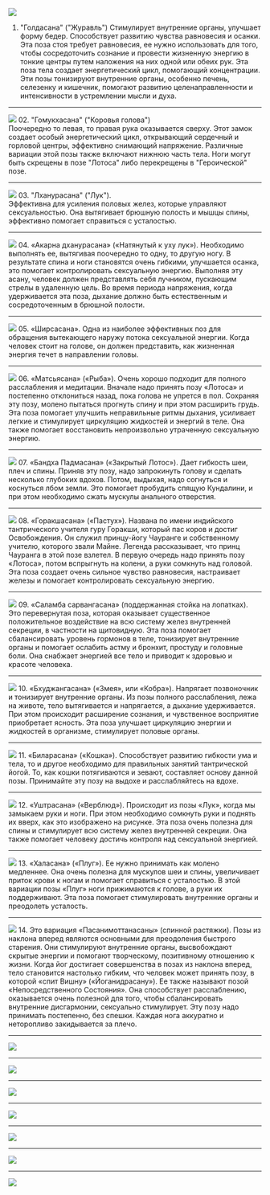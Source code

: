 ![](Психология/Йога/_attach/asana-01.png)
01. "Голдасана" ("Журавль")
Стимулирует внутренние органы, улучшает форму бедер. Способствует развитию чувства равновесия и осанки.  
Эта поза стоя требует равновесия, ее нужно использовать для того, чтобы сосредоточить сознание и провести жизненную энергию в тонкие центры путем наложения на них одной или обеих рук. Эта поза тела создает энергетический цикл, помогающий концентрации. Эти позы тонизируют внутренние органы, особенно печень, селезенку и кишечник, помогают развитию целенаправленности и интенсивности в устремлении мысли и духа.

---

![](Психология/Йога/_attach/asana-02.png)
02. "Гомукхасана" ("Коровья голова")  
Поочередно то левая, то правая рука оказывается сверху. Этот замок создает особый энергетический цикл, открывающий сердечный и горловой центры, эффективно снимающий напряжение. Различные вариации этой позы также включают нижнюю часть тела. Ноги могут быть скрещены в позе "Лотоса" либо перекрещены в "Героической" позе.

---

![](Психология/Йога/_attach/asana-03.png)
03. "Лханурасана" ("Лук").  
Эффективна для усиления половых желез, которые управляют сексуальностью. Она вытягивает брюшную полость и мышцы спины, эффективно помогает справиться с усталостью.

---

![](Психология/Йога/_attach/asana-04.png)
04. «Акарна дханурасана» («Натянутый к уху лук»). Необходимо выполнять ее, вытягивая поочередно то одну, то другую ногу. В результате спина и ноги становятся очень гибкими, улучшается осанка, это помогает контролировать сексуальную энергию. Выполняя эту асану, человек должен представлять себя лучником, пускающим стрелы в удаленную цель. Во время периода напряжения, когда удерживается эта поза, дыхание должно быть естественным и сосредоточенным в брюшной полости.

---

![](Психология/Йога/_attach/asana-05.png)
05. «Ширсасана». Одна из наиболее эффективных поз для обращения вытекающего наружу потока сексуальной энергии. Когда человек стоит на голове, он должен представить, как жизненная энергия течет в направлении головы.

---

![](Психология/Йога/_attach/asana-06.png)
06.  «Матсьясана» («Рыба»). Очень хорошо подходит для полного расслабления и медитации. Вначале надо принять позу «Лотоса» и постепенно отклониться назад, пока голова не упрется в пол. Сохраняя эту позу, молено пытаться прогнуть спину и при этом расширить грудь. Эта поза помогает улучшить неправильные ритмы дыхания, усиливает легкие и стимулирует циркуляцию жидкостей и энергий в теле. Она также помогает восстановить непроизвольно утраченную сексуальную энергию.

---

![](Психология/Йога/_attach/asana-07.png)
07. «Бандха Падмасана» («Закрытый Лотос»). Дает гибкость шеи, плеч и спины. Приняв эту позу, надо запрокинуть голову и сделать несколько глубоких вдохов. Потом, выдыхая, надо согнуться и коснуться лбом земли. Это помогает пробудить спящую Кундалини, и при этом необходимо сжать мускулы анального отверстия.

---

![](Психология/Йога/_attach/asana-08.png)
08. «Горакшасана» («Пастух»). Названа по имени индийского тантрического учителя гуру Горакши, который пас коров и достиг Освобождения. Он служил принцу-йогу Чауранге и собственному учителю, которого звали Майне. Легенда рассказывает, что принц Чауранга в этой позе взлетел. В первую очередь надо принять позу «Лотоса», потом вспрыгнуть на колени, а руки сомкнуть над головой. Эта поза создает очень сильное чувство равновесия, настраивает железы и помогает контролировать сексуальную энергию.

---

![](Психология/Йога/_attach/asana-09.png)
 09. «Саламба сарвангасана» (поддержанная стойка на лопатках). Это перевернутая поза, которая оказывает существенное положительное воздействие на всю систему желез внутренней секреции, в частности на щитовидную. Эта поза помогает сбалансировать уровень гормонов в теле, тонизирует внутренние органы и помогает ослабить астму и бронхит, простуду и головные боли. Она снабжает энергией все тело и приводит к здоровью и красоте человека.

---

![](Психология/Йога/_attach/asana-10.png)
10. «Бхуджангасана» («Змея», или «Кобра»). Напрягает позвоночник и тонизирует внутренние органы. Из позы полного расслабления, лежа на животе, тело вытягивается и напрягается, а дыхание удерживается. При этом происходит расширение сознания, и чувственное восприятие приобретает ясность. Эта поза улучшает циркуляцию энергии и жидкостей в организме, стимулирует половые органы. 

---

![](Психология/Йога/_attach/asana-11.png)
11. «Биларасана» («Кошка»). Способствует развитию гибкости ума и тела, то и другое необходимо для правильных занятий тантрической йогой. То, как кошки потягиваются и зевают, составляет основу данной позы. Принимайте эту позу на выдохе и расслабляйтесь на вдохе.

---

![](Психология/Йога/_attach/asana-12.png)
12. «Уштрасана» («Верблюд»). Происходит из позы «Лук», когда мы замыкаем руки и ноги. При этом необходимо сомкнуть руки и поднять их вверх, как это изображено на рисунке. Эта поза очень полезна для спины и стимулирует всю систему желез внутренней секреции. Она также помогает человеку достичь контроля над сексуальной энергией.

---

![](Психология/Йога/_attach/asana-13.png)
 13. «Халасана» («Плуг»). Ее нужно принимать как молено медленнее. Она очень полезна для мускулов шеи и спины, увеличивает приток крови к ногам и помогает справиться с усталостью. В этой вариации позы «Плуг» ноги прижимаются к голове, а руки их поддерживают. Эта поза помогает стимулировать внутренние органы и преодолеть усталость.

---

![](Психология/Йога/_attach/asana-14.png)
14. Это вариация «Пасанимоттанасаны» (спинной растяжки). Позы из наклона вперед являются основными для преодоления быстрого старения. Они стимулируют внутренние органы, высвобождают скрытые энергии и помогают творческому, позитивному отношению к жизни. Когда йог достигает совершенства в позах из наклона вперед, тело становится настолько гибким, что человек может принять позу, в которой «спит Вишну» («Йоганидрасану»). Ее также называют позой «Непосредственного Состояния». Она способствует расслаблению, оказывается очень полезной для того, чтобы сбалансировать внутренние дисгармонии, сексуально стимулирует. Эту позу надо принимать постепенно, без спешки. Каждая нога аккуратно и неторопливо закидывается за плечо.

---

![](Психология/Йога/_attach/asana-03.png)

---

![](Психология/Йога/_attach/asana-03.png)

---

![](Психология/Йога/_attach/asana-03.png)

---

![](Психология/Йога/_attach/asana-03.png)

---

![](Психология/Йога/_attach/asana-03.png)

---

![](Психология/Йога/_attach/asana-03.png)

---

![](Психология/Йога/_attach/asana-03.png)